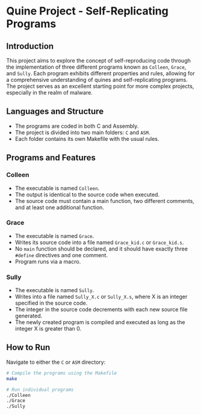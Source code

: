 # Quine Project - Self-Replicating Programs

## Introduction

This project aims to explore the concept of self-reproducing code through the implementation of three different programs known as `Colleen`, `Grace`, and `Sully`. Each program exhibits different properties and rules, allowing for a comprehensive understanding of quines and self-replicating programs. The project serves as an excellent starting point for more complex projects, especially in the realm of malware.

## Languages and Structure

- The programs are coded in both C and Assembly.
- The project is divided into two main folders: `C` and `ASM`.
- Each folder contains its own Makefile with the usual rules.

## Programs and Features

### Colleen

- The executable is named `Colleen`.
- The output is identical to the source code when executed.
- The source code must contain a main function, two different comments, and at least one additional function.

### Grace

- The executable is named `Grace`.
- Writes its source code into a file named `Grace_kid.c` or `Grace_kid.s`.
- No `main` function should be declared, and it should have exactly three `#define` directives and one comment.
- Program runs via a macro.

### Sully

- The executable is named `Sully`.
- Writes into a file named `Sully_X.c` or `Sully_X.s`, where X is an integer specified in the source code.
- The integer in the source code decrements with each new source file generated.
- The newly created program is compiled and executed as long as the integer X is greater than 0.

## How to Run

Navigate to either the `C` or `ASM` directory:

```bash
# Compile the programs using the Makefile
make

# Run individual programs
./Colleen
./Grace
./Sully
```
